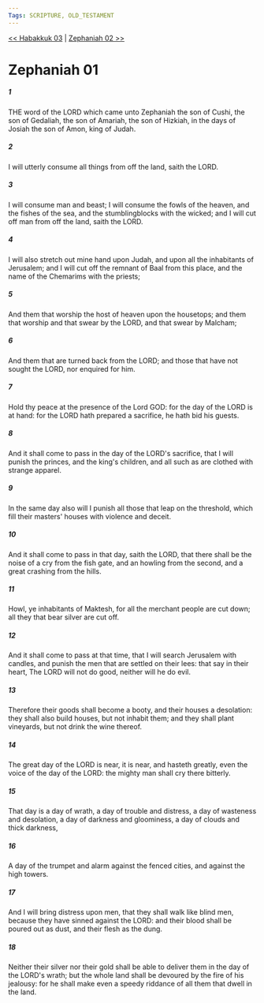 ```yaml
---
Tags: SCRIPTURE, OLD_TESTAMENT
---
```


[<< Habakkuk 03](OLD_TESTAMENT/35_Habakkuk/Habakkuk_03.md) | [Zephaniah 02 >>](OLD_TESTAMENT/36_Zephaniah/Zephaniah_02.md)

# Zephaniah 01

##### 1
 THE word of the LORD which came unto Zephaniah the son of Cushi, the son of Gedaliah, the son of Amariah, the son of Hizkiah, in the days of Josiah the son of Amon, king of Judah.
##### 2
 I will utterly consume all things from off the land, saith the LORD.
##### 3
 I will consume man and beast; I will consume the fowls of the heaven, and the fishes of the sea, and the stumblingblocks with the wicked; and I will cut off man from off the land, saith the LORD.
##### 4
 I will also stretch out mine hand upon Judah, and upon all the inhabitants of Jerusalem; and I will cut off the remnant of Baal from this place, and the name of the Chemarims with the priests;
##### 5
 And them that worship the host of heaven upon the housetops; and them that worship and that swear by the LORD, and that swear by Malcham;
##### 6
 And them that are turned back from the LORD; and those that have not sought the LORD, nor enquired for him.
##### 7
 Hold thy peace at the presence of the Lord GOD: for the day of the LORD is at hand: for the LORD hath prepared a sacrifice, he hath bid his guests.
##### 8
 And it shall come to pass in the day of the LORD's sacrifice, that I will punish the princes, and the king's children, and all such as are clothed with strange apparel.
##### 9
 In the same day also will I punish all those that leap on the threshold, which fill their masters' houses with violence and deceit.
##### 10
 And it shall come to pass in that day, saith the LORD, that there shall be the noise of a cry from the fish gate, and an howling from the second, and a great crashing from the hills.
##### 11
 Howl, ye inhabitants of Maktesh, for all the merchant people are cut down; all they that bear silver are cut off.
##### 12
 And it shall come to pass at that time, that I will search Jerusalem with candles, and punish the men that are settled on their lees: that say in their heart, The LORD will not do good, neither will he do evil.
##### 13
 Therefore their goods shall become a booty, and their houses a desolation: they shall also build houses, but not inhabit them; and they shall plant vineyards, but not drink the wine thereof.
##### 14
 The great day of the LORD is near, it is near, and hasteth greatly, even the voice of the day of the LORD: the mighty man shall cry there bitterly.
##### 15
 That day is a day of wrath, a day of trouble and distress, a day of wasteness and desolation, a day of darkness and gloominess, a day of clouds and thick darkness,
##### 16
 A day of the trumpet and alarm against the fenced cities, and against the high towers.
##### 17
 And I will bring distress upon men, that they shall walk like blind men, because they have sinned against the LORD: and their blood shall be poured out as dust, and their flesh as the dung.
##### 18
 Neither their silver nor their gold shall be able to deliver them in the day of the LORD's wrath; but the whole land shall be devoured by the fire of his jealousy: for he shall make even a speedy riddance of all them that dwell in the land.
